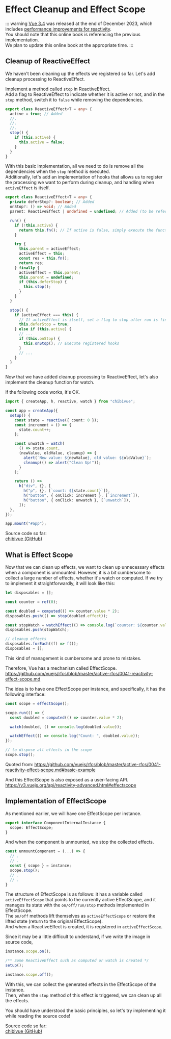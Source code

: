 # Effect Cleanup and Effect Scope

::: warning
[Vue 3.4](https://blog.vuejs.org/posts/vue-3-4) was released at the end of December 2023, which includes [performance improvements for reactivity](https://github.com/vuejs/core/pull/5912).  
You should note that this online book is referencing the previous implementation.  
We plan to update this online book at the appropriate time.
:::

## Cleanup of ReactiveEffect

We haven't been cleaning up the effects we registered so far. Let's add cleanup processing to ReactiveEffect.

Implement a method called `stop` in ReactiveEffect.  
Add a flag to ReactiveEffect to indicate whether it is active or not, and in the `stop` method, switch it to `false` while removing the dependencies.

```ts
export class ReactiveEffect<T = any> {
  active = true; // Added
  //.
  //.
  //.
  stop() {
    if (this.active) {
      this.active = false;
    }
  }
}
```

With this basic implementation, all we need to do is remove all the dependencies when the `stop` method is executed.  
Additionally, let's add an implementation of hooks that allows us to register the processing we want to perform during cleanup, and handling when `activeEffect` is itself.

```ts
export class ReactiveEffect<T = any> {
  private deferStop?: boolean; // Added
  onStop?: () => void; // Added
  parent: ReactiveEffect | undefined = undefined; // Added (to be referenced in finally)

  run() {
    if (!this.active) {
      return this.fn(); // If active is false, simply execute the function
    }

    try {
      this.parent = activeEffect;
      activeEffect = this;
      const res = this.fn();
      return res;
    } finally {
      activeEffect = this.parent;
      this.parent = undefined;
      if (this.deferStop) {
        this.stop();
      }
    }
  }

  stop() {
    if (activeEffect === this) {
      // If activeEffect is itself, set a flag to stop after run is finished
      this.deferStop = true;
    } else if (this.active) {
      // ...
      if (this.onStop) {
        this.onStop(); // Execute registered hooks
      }
      // ...
    }
  }
}
```

Now that we have added cleanup processing to ReactiveEffect, let's also implement the cleanup function for watch.

If the following code works, it's OK.

```ts
import { createApp, h, reactive, watch } from "chibivue";

const app = createApp({
  setup() {
    const state = reactive({ count: 0 });
    const increment = () => {
      state.count++;
    };

    const unwatch = watch(
      () => state.count,
      (newValue, oldValue, cleanup) => {
        alert(`New value: ${newValue}, old value: ${oldValue}`);
        cleanup(() => alert("Clean Up!"));
      }
    );

    return () =>
      h("div", {}, [
        h("p", {}, [`count: ${state.count}`]),
        h("button", { onClick: increment }, [`increment`]),
        h("button", { onClick: unwatch }, [`unwatch`]),
      ]);
  },
});

app.mount("#app");
```

Source code so far:  
[chibivue (GitHub)](https://github.com/Ubugeeei/chibivue/tree/main/book/impls/30_basic_reactivity_system/130_cleanup_effects)

## What is Effect Scope

Now that we can clean up effects, we want to clean up unnecessary effects when a component is unmounted. However, it is a bit cumbersome to collect a large number of effects, whether it's watch or computed. If we try to implement it straightforwardly, it will look like this:

```ts
let disposables = [];

const counter = ref(0);

const doubled = computed(() => counter.value * 2);
disposables.push(() => stop(doubled.effect));

const stopWatch = watchEffect(() => console.log(`counter: ${counter.value}`));
disposables.push(stopWatch);
```

```ts
// cleanup effects
disposables.forEach((f) => f());
disposables = [];
```

This kind of management is cumbersome and prone to mistakes.

Therefore, Vue has a mechanism called EffectScope.  
https://github.com/vuejs/rfcs/blob/master/active-rfcs/0041-reactivity-effect-scope.md

The idea is to have one EffectScope per instance, and specifically, it has the following interface:

```ts
const scope = effectScope();

scope.run(() => {
  const doubled = computed(() => counter.value * 2);

  watch(doubled, () => console.log(doubled.value));

  watchEffect(() => console.log("Count: ", doubled.value));
});

// to dispose all effects in the scope
scope.stop();
```

Quoted from: https://github.com/vuejs/rfcs/blob/master/active-rfcs/0041-reactivity-effect-scope.md#basic-example

And this EffectScope is also exposed as a user-facing API.  
https://v3.vuejs.org/api/reactivity-advanced.html#effectscope

## Implementation of EffectScope

As mentioned earlier, we will have one EffectScope per instance.

```ts
export interface ComponentInternalInstance {
  scope: EffectScope;
}
```

And when the component is unmounted, we stop the collected effects.

```ts
const unmountComponent = (...) => {
  // .
  // .
  const { scope } = instance;
  scope.stop();
  // .
  // .
}
```

The structure of EffectScope is as follows: it has a variable called `activeEffectScope` that points to the currently active EffectScope, and it manages its state with the `on/off/run/stop` methods implemented in EffectScope.  
The `on/off` methods lift themselves as `activeEffectScope` or restore the lifted state (return to the original EffectScope).  
And when a ReactiveEffect is created, it is registered in `activeEffectScope`.

Since it may be a little difficult to understand, if we write the image in source code,

```ts
instance.scope.on();

/** Some ReactiveEffect such as computed or watch is created */
setup();

instance.scope.off();
```

With this, we can collect the generated effects in the EffectScope of the instance.  
Then, when the `stop` method of this effect is triggered, we can clean up all the effects.

You should have understood the basic principles, so let's try implementing it while reading the source code!

Source code so far:  
[chibivue (GitHub)](https://github.com/Ubugeeei/chibivue/tree/main/book/impls/30_basic_reactivity_system/140_effect_scope)
